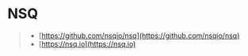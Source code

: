# NSQ

> * [https://github.com/nsqio/nsq](https://github.com/nsqio/nsq)
> * [https://nsq.io](https://nsq.io)



